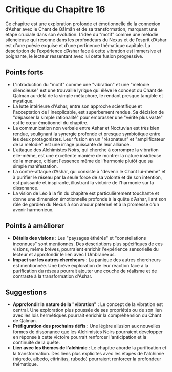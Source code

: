 # Critique du Chapitre 16

Ce chapitre est une exploration profonde et émotionnelle de la connexion d’Ashar avec le Chant de Qālmān et de sa transformation, marquant une étape cruciale dans son évolution. L’idée du “motif” comme une mélodie silencieuse qui résonne dans les profondeurs du Nexus et de l’esprit d’Ashar est d’une poésie exquise et d’une pertinence thématique capitale. La description de l’expérience d’Ashar face à cette vibration est immersive et poignante, le lecteur ressentant avec lui cette fusion progressive.

## Points forts
- L'introduction du "motif" comme une "vibration" et une "mélodie silencieuse" est une trouvaille lyrique qui élève le concept du Chant de Qālmān au-delà de la simple métaphore, le rendant presque tangible et mystique.
- La lutte intérieure d'Ashar, entre son approche scientifique et l'acceptation de l'inexplicable, est superbement rendue. Sa décision de "dépasser la simple rationalité" pour embrasser une "vérité plus vaste" est le cœur émotionnel du chapitre.
- La communication non verbale entre Ashar et Noctuvian est très bien rendue, soulignant la synergie profonde et presque symbiotique entre les deux protagonistes. Leur fusion en un "résonateur" et "amplificateur de la mélodie" est une image puissante de leur alliance.
- L’attaque des Alchimistes Noirs, qui cherche à corrompre la vibration elle-même, est une excellente manière de montrer la nature insidieuse de la menace, ciblant l'essence même de l'harmonie plutôt que sa simple manifestation.
- La contre-attaque d’Ashar, qui consiste à "devenir le Chant lui-même" et à purifier le réseau par la seule force de sa volonté et de son intention, est puissante et inspirante, illustrant la victoire de l'harmonie sur la dissonance.
- La vision de Léo à la fin du chapitre est particulièrement touchante et donne une dimension émotionnelle profonde à la quête d’Ashar, liant son rôle de gardien du Nexus à son amour paternel et à la promesse d'un avenir harmonieux.

## Points à améliorer
- **Détails des visions** : Les "paysages éthérés" et "constellations inconnues" sont mentionnés. Des descriptions plus spécifiques de ces visions, même brèves, pourraient enrichir l'expérience sensorielle du lecteur et approfondir le lien avec l'Umbranexus.
- **Impact sur les autres chercheurs** : La panique des autres chercheurs est mentionnée. Une brève exploration de leur réaction face à la purification du réseau pourrait ajouter une couche de réalisme et de contraste à la transformation d'Ashar.

## Suggestions
- **Approfondir la nature de la "vibration"** : Le concept de la vibration est central. Une exploration plus poussée de ses propriétés ou de son lien avec les lois hermétiques pourrait enrichir la compréhension du Chant de Qālmān.
- **Préfiguration des prochains défis** : Une légère allusion aux nouvelles formes de dissonance que les Alchimistes Noirs pourraient développer en réponse à cette victoire pourrait renforcer l'anticipation et la continuité de la quête.
- **Lien avec les thèmes de l'alchimie** : Le chapitre aborde la purification et la transformation. Des liens plus explicites avec les étapes de l'alchimie (nigredo, albedo, citrinitas, rubedo) pourraient renforcer la profondeur thématique.